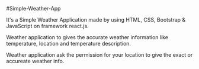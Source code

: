 #Simple-Weather-App

It's a Simple Weather Application made by using HTML, CSS, Bootstrap & JavaScript on framework react.js.

Weather application to gives the accurate weather information like temperature, location and temperature description.

Weather application ask the permission for your location to give the exact or accureate weather info.
